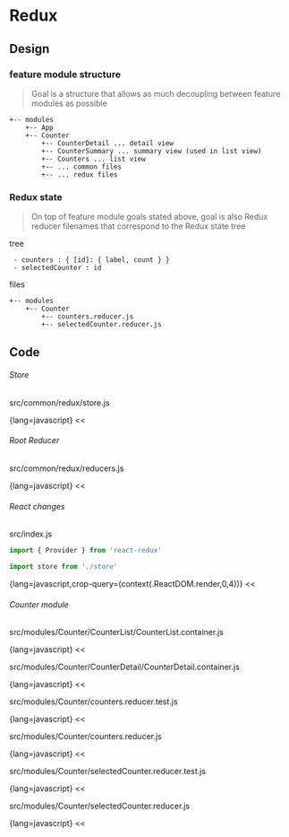 Redux
===

Design
---

### feature module structure

> Goal is a structure that allows as much decoupling between feature modules as possible

```text
+-- modules
    +-- App
    +-- Counter
        +-- CounterDetail ... detail view
        +-- CounterSummary ... summary view (used in list view)
        +-- Counters ... list view
        +-- ... common files
        +-- ... redux files
```

### Redux state

> On top of feature module goals stated above, goal is also Redux reducer filenames that correspond to the Redux state tree

tree
```text
 - counters : { [id]: { label, count } }
 - selectedCounter : id
```

files
```text
+-- modules
    +-- Counter
        +-- counters.reducer.js
        +-- selectedCounter.reducer.js
```

Code
---

###### Store

src/common/redux/store.js

{lang=javascript}
<<[](../src/common/redux/store.js)

###### Root Reducer

src/common/redux/reducers.js

{lang=javascript}
<<[](../src/common/redux/reducers.js)

###### React changes

src/index.js

```javascript
import { Provider } from 'react-redux'

import store from './store'
```
{lang=javascript,crop-query=(context(.ReactDOM.render,0,4))}
<<[](../src/index.js)

###### Counter module

src/modules/Counter/CounterList/CounterList.container.js

{lang=javascript}
<<[](../src/modules/Counter/CounterList/CounterList.container.js)

src/modules/Counter/CounterDetail/CounterDetail.container.js

{lang=javascript}
<<[](../src/modules/Counter/CounterDetail/CounterDetail.container.js)

src/modules/Counter/counters.reducer.test.js

{lang=javascript}
<<[](../src/modules/Counter/counters.reducer.test.js)

src/modules/Counter/counters.reducer.js

{lang=javascript}
<<[](../src/modules/Counter/counters.reducer.js)

src/modules/Counter/selectedCounter.reducer.test.js

{lang=javascript}
<<[](../src/modules/Counter/selectedCounter.reducer.test.js)

src/modules/Counter/selectedCounter.reducer.js

{lang=javascript}
<<[](../src/modules/Counter/selectedCounter.reducer.js)
